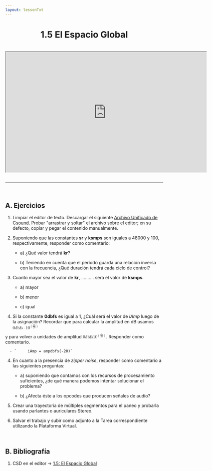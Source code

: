 ```yaml
---
layout: lessonTxt
---
```


# <center>1.5 El Espacio Global</center>

<br>
<div class="video-container">
<iframe src="https://docs.google.com/file/d/1XNMI9zR0k2AO2P3hV-bW9KvYjNdR8xQv/preview" width="640" height="385" allowfullscreen="true"></iframe>
</div>
<br>
<hr>
<br>

## A. Ejercicios


1. Limpiar el editor de texto. Descargar el siguiente <a href="{{site.baseurl}}/lessons/sintesis_aditiva/chapter1/1.1.5/Ejercicio_5.csd">Archivo Unificado de Csound</a>. Probar "arrastrar y soltar" el archivo sobre el editor; en su defecto, copiar y pegar el contenido manualmente.

2. Suponiendo que las constantes <b>sr</b> y <b>ksmps</b> son iguales a 48000 y 100, respectivamente, responder como comentario:
 
      - a) ¿Qué valor tendrá <b>kr</b>?

      - b) Teniendo en cuenta que el período guarda una relación inversa con la frecuencia, ¿Qué duración tendrá cada ciclo de control?
      

3. Cuanto mayor sea el valor de <b>kr</b>, .......... será el valor de <b>ksmps</b>.

      - a) mayor

      - b) menor

      - c) igual
      
      
3. Si la constante <b>0dbfs</b> es igual a 1, ¿Cuál será el valor de <i>iAmp</i> luego de la asignación? Recordar que para calcular la amplitud en dB usamos <math xmlns="http://www.w3.org/1998/Math/MathML" display="inline">  <mstyle displaystyle="true">
    <mrow class="MJX-TeXAtom-ORD">
      <mtext>0dbfs</mtext>
      <mo>&#x22C5;<!-- ⋅ --></mo>
      <msup>
        <mn>10</mn>
        <mrow>
          <mo>(</mo>
          <mfrac>
            <mtext>db</mtext>
            <mn>20</mn>
          </mfrac>
          <mo>)</mo>
        </mrow>
      </msup>
    </mrow>
  </mstyle>
</math> y para volver a unidades de amplitud <math xmlns="http://www.w3.org/1998/Math/MathML" display="inline">
      <mtext>0dbfs</mtext>
      <msup>
        <mn>10</mn>
        <mrow>
          <mo>(</mo>
          <mfrac>
            <mtext>db</mtext>
            <mn>20</mn>
          </mfrac>
          <mo>)</mo>
        </mrow>
      </msup>
</math>. Responder como comentario.

      - `     iAmp = ampdbfs(-20)`


4. En cuanto a la presencia de <i>zipper noise</i>, responder como comentario a las siguientes preguntas:

      - a) suponiendo que contamos con los recursos de procesamiento suficientes, ¿de qué manera podemos intentar solucionar el problema?

      - b) ¿Afecta éste a los opcodes que producen señales de audio?

       
5. Crear una trayectoria de múltiples segmentos para el paneo y probarla usando parlantes o auriculares Stereo.

6. Salvar el trabajo y subir como adjunto a la Tarea correspondiente utilizando la Plataforma Virtual.

<br>

## B. Bibliografía

1. CSD en el editor -> <a href="{{site.baseurl}}/lessons/sintesis_aditiva/chapter1/1.1.5/1.1.5.csd">1.5: El Espacio Global</a>

<br>
